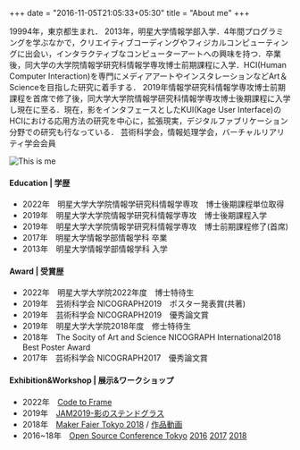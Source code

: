 +++
date = "2016-11-05T21:05:33+05:30"
title = "About me"
+++

19994年，東京都生まれ． 2013年，明星大学情報学部入学．4年間プログラミングを学ぶなかで，クリエイティブコーディングやフィジカルコンピューティングに出会い，インタラクティブなコンピューターアートへの興味を持つ．卒業後，同大学の大学院情報学研究科情報学専攻博士前期課程に入学．HCI(Human Computer Interaction)を専門にメディアアートやインスタレーションなどArt＆Scienceを目指した研究に着手する． 2019年情報学研究科情報学専攻博士前期課程を首席で修了後，同大学大学院情報学研究科情報学専攻博士後期課程に入学し現在に至る．現在，影をインタフェースとしたKUI(Kage User Interface)のHCIにおける応用方法の研究を中心に，拡張現実，デジタルファブリケーション分野での研究も行なっている． 芸術科学会，情報処理学会，バーチャルリアリティ学会会員

![This is me](/img/about.png)

#### Education | 学歴
- 2022年　明星大学大学院情報学研究科情報学専攻　博士後期課程単位取得
- 2019年　明星大学大学院情報学研究科情報学専攻　博士後期課程入学
- 2019年　明星大学大学院情報学研究科情報学専攻　博士前期課程修了(首席)
- 2017年　明星大学情報学部情報学科 卒業
- 2013年　明星大学情報学部情報学科 入学

#### Award | 受賞歴
- 2022年　明星大学大学院2022年度　博士特待生
- 2019年　芸術科学会 NICOGRAPH2019　ポスター発表賞(共著)
- 2019年　芸術科学会 NICOGRAPH2019　優秀論文賞
- 2019年　明星大学大学院2018年度　修士特待生
- 2018年　The Socity of Art and Science NICOGRAPH International2018 Best Poster Award
- 2017年　芸術科学会 NICOGRAPH2017　優秀論文賞

#### Exhibition&Workshop | 展示&ワークショップ
- 2022年　[Code to Frame](https://c2f.p5js.jp/exhibitions/1st.html)
- 2019年　[JAM2019-影のステンドグラス](https://www.meisei-u.ac.jp/2019/2019121202.html)
- 2018年　[Maker Faier Tokyo 2018](https://makezine.jp/event/makers2018/m0071/) / [作品動画](https://twitter.com/itachin/status/1025611675162963968?s=21&t=8BvAgQuPfgVOck7BPlySKg)  
- 2016~18年　[Open Source Conference Tokyo](https://www.ospn.jp/) [2016](https://www.ospn.jp/press/20160310tokyospring-report.html/img_9978) [2017](https://www.ospn.jp/press/20171003osc2017-tokyofall-report.html/img_4027-2) [2018](https://www.ospn.jp/press/20180313osc2017-tokyospring.html/img_8813)  


